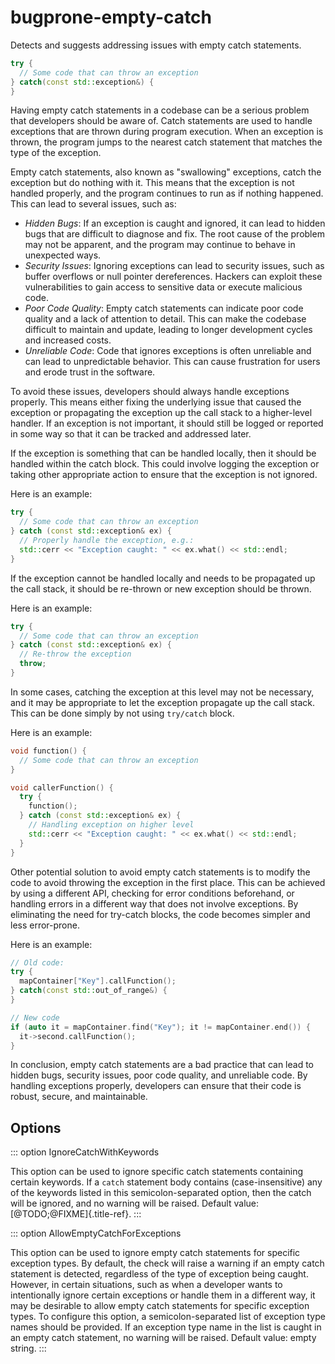 # bugprone-empty-catch

Detects and suggests addressing issues with empty catch statements.

```c++
try {
  // Some code that can throw an exception
} catch(const std::exception&) {
}
```

Having empty catch statements in a codebase can be a serious problem
that developers should be aware of. Catch statements are used to handle
exceptions that are thrown during program execution. When an exception
is thrown, the program jumps to the nearest catch statement that matches
the type of the exception.

Empty catch statements, also known as \"swallowing\" exceptions, catch
the exception but do nothing with it. This means that the exception is
not handled properly, and the program continues to run as if nothing
happened. This can lead to several issues, such as:

- _Hidden Bugs_: If an exception is caught and ignored, it can lead to
  hidden bugs that are difficult to diagnose and fix. The root cause
  of the problem may not be apparent, and the program may continue to
  behave in unexpected ways.
- _Security Issues_: Ignoring exceptions can lead to security issues,
  such as buffer overflows or null pointer dereferences. Hackers can
  exploit these vulnerabilities to gain access to sensitive data or
  execute malicious code.
- _Poor Code Quality_: Empty catch statements can indicate poor code
  quality and a lack of attention to detail. This can make the
  codebase difficult to maintain and update, leading to longer
  development cycles and increased costs.
- _Unreliable Code_: Code that ignores exceptions is often unreliable
  and can lead to unpredictable behavior. This can cause frustration
  for users and erode trust in the software.

To avoid these issues, developers should always handle exceptions
properly. This means either fixing the underlying issue that caused the
exception or propagating the exception up the call stack to a
higher-level handler. If an exception is not important, it should still
be logged or reported in some way so that it can be tracked and
addressed later.

If the exception is something that can be handled locally, then it
should be handled within the catch block. This could involve logging the
exception or taking other appropriate action to ensure that the
exception is not ignored.

Here is an example:

```c++
try {
  // Some code that can throw an exception
} catch (const std::exception& ex) {
  // Properly handle the exception, e.g.:
  std::cerr << "Exception caught: " << ex.what() << std::endl;
}
```

If the exception cannot be handled locally and needs to be propagated up
the call stack, it should be re-thrown or new exception should be
thrown.

Here is an example:

```c++
try {
  // Some code that can throw an exception
} catch (const std::exception& ex) {
  // Re-throw the exception
  throw;
}
```

In some cases, catching the exception at this level may not be
necessary, and it may be appropriate to let the exception propagate up
the call stack. This can be done simply by not using `try/catch` block.

Here is an example:

```c++
void function() {
  // Some code that can throw an exception
}

void callerFunction() {
  try {
    function();
  } catch (const std::exception& ex) {
    // Handling exception on higher level
    std::cerr << "Exception caught: " << ex.what() << std::endl;
  }
}
```

Other potential solution to avoid empty catch statements is to modify
the code to avoid throwing the exception in the first place. This can be
achieved by using a different API, checking for error conditions
beforehand, or handling errors in a different way that does not involve
exceptions. By eliminating the need for try-catch blocks, the code
becomes simpler and less error-prone.

Here is an example:

```c++
// Old code:
try {
  mapContainer["Key"].callFunction();
} catch(const std::out_of_range&) {
}

// New code
if (auto it = mapContainer.find("Key"); it != mapContainer.end()) {
  it->second.callFunction();
}
```

In conclusion, empty catch statements are a bad practice that can lead
to hidden bugs, security issues, poor code quality, and unreliable code.
By handling exceptions properly, developers can ensure that their code
is robust, secure, and maintainable.

## Options

::: option
IgnoreCatchWithKeywords

This option can be used to ignore specific catch statements containing
certain keywords. If a `catch` statement body contains
(case-insensitive) any of the keywords listed in this
semicolon-separated option, then the catch will be ignored, and no
warning will be raised. Default value: [\@TODO;@FIXME]{.title-ref}.
:::

::: option
AllowEmptyCatchForExceptions

This option can be used to ignore empty catch statements for specific
exception types. By default, the check will raise a warning if an empty
catch statement is detected, regardless of the type of exception being
caught. However, in certain situations, such as when a developer wants
to intentionally ignore certain exceptions or handle them in a different
way, it may be desirable to allow empty catch statements for specific
exception types. To configure this option, a semicolon-separated list of
exception type names should be provided. If an exception type name in
the list is caught in an empty catch statement, no warning will be
raised. Default value: empty string.
:::
